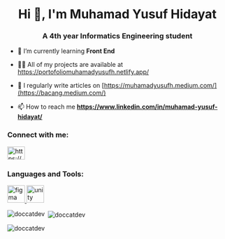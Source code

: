 <h1 align="center">Hi 👋, I'm Muhamad Yusuf Hidayat</h1>
<h3 align="center">A 4th year Informatics Engineering student</h3>

- 🌱 I’m currently learning **Front End**

- 👨‍💻 All of my projects are available at https://portofoliomuhamadyusufh.netlify.app/

- 📝 I regularly write articles on [https://muhamadyusufh.medium.com/](https://bacang.medium.com/)

- 📫 How to reach me **https://www.linkedin.com/in/muhamad-yusuf-hidayat/**

<h3 align="left">Connect with me:</h3>
<p align="left">
<a href="https://linkedin.com/in/https://www.linkedin.com/in/muhamad-yusuf-hidayat/" target="blank"><img align="center" src="https://raw.githubusercontent.com/rahuldkjain/github-profile-readme-generator/master/src/images/icons/Social/linked-in-alt.svg" alt="https://www.linkedin.com/in/muhamad-yusuf-hidayat/" height="30" width="40" /></a>
</p>

<h3 align="left">Languages and Tools:</h3>
<p align="left"> <a href="https://www.figma.com/" target="_blank" rel="noreferrer"> <img src="https://www.vectorlogo.zone/logos/figma/figma-icon.svg" alt="figma" width="40" height="40"/> </a> <a href="https://unity.com/" target="_blank" rel="noreferrer"> <img src="https://www.vectorlogo.zone/logos/unity3d/unity3d-icon.svg" alt="unity" width="40" height="40"/> </a> </p>

<p><img align="left" src="https://github-readme-stats.vercel.app/api/top-langs?username=doccatdev&show_icons=true&theme=dark&locale=en&layout=compact" alt="doccatdev" /></p>

<p>&nbsp;<img align="center" src="https://github-readme-stats.vercel.app/api?username=doccatdev&show_icons=true&theme=dark&locale=en" alt="doccatdev" /></p>

<p><img align="center" src="https://github-readme-streak-stats.herokuapp.com/?user=doccatdev&theme=dark" alt="doccatdev" /></p>
